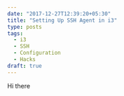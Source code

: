 ```yaml
---
date: "2017-12-27T12:39:20+05:30"
title: "Setting Up SSH Agent in i3"
type: posts
tags:
  - i3
  - SSH
  - Configuration
  - Hacks
draft: true
---
```


Hi there
